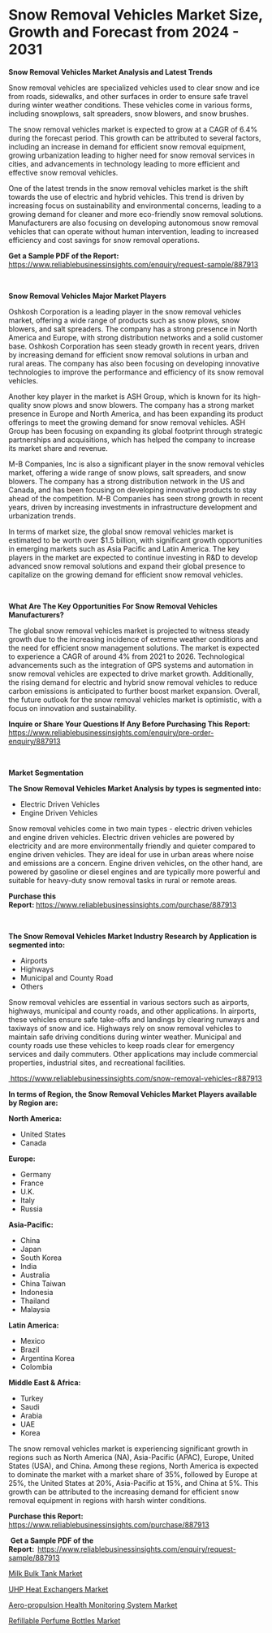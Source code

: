 <p><h1>Snow Removal Vehicles Market Size, Growth and Forecast from 2024 - 2031</h1></p><p><strong>Snow Removal Vehicles Market Analysis and Latest Trends</strong></p>
<p><p>Snow removal vehicles are specialized vehicles used to clear snow and ice from roads, sidewalks, and other surfaces in order to ensure safe travel during winter weather conditions. These vehicles come in various forms, including snowplows, salt spreaders, snow blowers, and snow brushes.</p><p>The snow removal vehicles market is expected to grow at a CAGR of 6.4% during the forecast period. This growth can be attributed to several factors, including an increase in demand for efficient snow removal equipment, growing urbanization leading to higher need for snow removal services in cities, and advancements in technology leading to more efficient and effective snow removal vehicles.</p><p>One of the latest trends in the snow removal vehicles market is the shift towards the use of electric and hybrid vehicles. This trend is driven by increasing focus on sustainability and environmental concerns, leading to a growing demand for cleaner and more eco-friendly snow removal solutions. Manufacturers are also focusing on developing autonomous snow removal vehicles that can operate without human intervention, leading to increased efficiency and cost savings for snow removal operations.</p></p>
<p><strong>Get a Sample PDF of the Report:&nbsp;</strong> <a href="https://www.reliablebusinessinsights.com/enquiry/request-sample/887913">https://www.reliablebusinessinsights.com/enquiry/request-sample/887913</a></p>
<p>&nbsp;</p>
<p><strong>Snow Removal Vehicles Major Market Players</strong></p>
<p><p>Oshkosh Corporation is a leading player in the snow removal vehicles market, offering a wide range of products such as snow plows, snow blowers, and salt spreaders. The company has a strong presence in North America and Europe, with strong distribution networks and a solid customer base. Oshkosh Corporation has seen steady growth in recent years, driven by increasing demand for efficient snow removal solutions in urban and rural areas. The company has also been focusing on developing innovative technologies to improve the performance and efficiency of its snow removal vehicles.</p><p>Another key player in the market is ASH Group, which is known for its high-quality snow plows and snow blowers. The company has a strong market presence in Europe and North America, and has been expanding its product offerings to meet the growing demand for snow removal vehicles. ASH Group has been focusing on expanding its global footprint through strategic partnerships and acquisitions, which has helped the company to increase its market share and revenue.</p><p>M-B Companies, Inc is also a significant player in the snow removal vehicles market, offering a wide range of snow plows, salt spreaders, and snow blowers. The company has a strong distribution network in the US and Canada, and has been focusing on developing innovative products to stay ahead of the competition. M-B Companies has seen strong growth in recent years, driven by increasing investments in infrastructure development and urbanization trends.</p><p>In terms of market size, the global snow removal vehicles market is estimated to be worth over $1.5 billion, with significant growth opportunities in emerging markets such as Asia Pacific and Latin America. The key players in the market are expected to continue investing in R&D to develop advanced snow removal solutions and expand their global presence to capitalize on the growing demand for efficient snow removal vehicles.</p></p>
<p>&nbsp;</p>
<p><strong>What Are The Key Opportunities For Snow Removal Vehicles Manufacturers?</strong></p>
<p><p>The global snow removal vehicles market is projected to witness steady growth due to the increasing incidence of extreme weather conditions and the need for efficient snow management solutions. The market is expected to experience a CAGR of around 4% from 2021 to 2026. Technological advancements such as the integration of GPS systems and automation in snow removal vehicles are expected to drive market growth. Additionally, the rising demand for electric and hybrid snow removal vehicles to reduce carbon emissions is anticipated to further boost market expansion. Overall, the future outlook for the snow removal vehicles market is optimistic, with a focus on innovation and sustainability.</p></p>
<p><strong>Inquire or Share Your Questions If Any Before Purchasing This Report:</strong> <a href="https://www.reliablebusinessinsights.com/enquiry/pre-order-enquiry/887913">https://www.reliablebusinessinsights.com/enquiry/pre-order-enquiry/887913</a></p>
<p>&nbsp;</p>
<p><strong>Market Segmentation</strong></p>
<p><strong>The Snow Removal Vehicles Market Analysis by types is segmented into:</strong></p>
<p><ul><li>Electric Driven Vehicles</li><li>Engine Driven Vehicles</li></ul></p>
<p><p>Snow removal vehicles come in two main types - electric driven vehicles and engine driven vehicles. Electric driven vehicles are powered by electricity and are more environmentally friendly and quieter compared to engine driven vehicles. They are ideal for use in urban areas where noise and emissions are a concern. Engine driven vehicles, on the other hand, are powered by gasoline or diesel engines and are typically more powerful and suitable for heavy-duty snow removal tasks in rural or remote areas.</p></p>
<p><strong>Purchase this Report:&nbsp;</strong><a href="https://www.reliablebusinessinsights.com/purchase/887913">https://www.reliablebusinessinsights.com/purchase/887913</a></p>
<p>&nbsp;</p>
<p><strong>The Snow Removal Vehicles Market Industry Research by Application is segmented into:</strong></p>
<p><ul><li>Airports</li><li>Highways</li><li>Municipal and County Road</li><li>Others</li></ul></p>
<p><p>Snow removal vehicles are essential in various sectors such as airports, highways, municipal and county roads, and other applications. In airports, these vehicles ensure safe take-offs and landings by clearing runways and taxiways of snow and ice. Highways rely on snow removal vehicles to maintain safe driving conditions during winter weather. Municipal and county roads use these vehicles to keep roads clear for emergency services and daily commuters. Other applications may include commercial properties, industrial sites, and recreational facilities.</p></p>
<p><a href="https://www.reliablebusinessinsights.com/snow-removal-vehicles-r887913">&nbsp;https://www.reliablebusinessinsights.com/snow-removal-vehicles-r887913</a></p>
<p><strong>In terms of Region, the Snow Removal Vehicles Market Players available by Region are:</strong></p>
<p>
    <p> <strong> North America: </strong>
        <ul>
            <li>United States</li>
            <li>Canada</li>
        </ul>
        </p> 
    <p> <strong> Europe: </strong>
        <ul>
            <li>Germany</li>
            <li>France</li>
            <li>U.K.</li>
            <li>Italy</li>
            <li>Russia</li>
        </ul>
        </p> 
    <p> <strong> Asia-Pacific: </strong>
        <ul>
            <li>China</li>
            <li>Japan</li>
            <li>South Korea</li>
            <li>India</li>
            <li>Australia</li>
            <li>China Taiwan</li>
            <li>Indonesia</li>
            <li>Thailand</li>
            <li>Malaysia</li>
        </ul>
        </p> 
    <p> <strong> Latin America: </strong>
        <ul>
            <li>Mexico</li>
            <li>Brazil</li>
            <li>Argentina Korea</li>
            <li>Colombia</li>
        </ul>
        </p> 
    <p> <strong> Middle East & Africa: </strong>
        <ul>
            <li>Turkey</li>
            <li>Saudi</li>
            <li>Arabia</li>
            <li>UAE</li>
            <li>Korea</li>
        </ul>
    </p>
    </p>
<p><p>The snow removal vehicles market is experiencing significant growth in regions such as North America (NA), Asia-Pacific (APAC), Europe, United States (USA), and China. Among these regions, North America is expected to dominate the market with a market share of 35%, followed by Europe at 25%, the United States at 20%, Asia-Pacific at 15%, and China at 5%. This growth can be attributed to the increasing demand for efficient snow removal equipment in regions with harsh winter conditions.</p></p>
<p><strong>Purchase this Report: </strong><a href="https://www.reliablebusinessinsights.com/purchase/887913">https://www.reliablebusinessinsights.com/purchase/887913</a></p>
<p>&nbsp;<strong>Get a Sample PDF of the Report:&nbsp;&nbsp;</strong><a href="https://www.reliablebusinessinsights.com/enquiry/request-sample/887913">https://www.reliablebusinessinsights.com/enquiry/request-sample/887913</a></p>
<p><strong></strong></p>
<p><p><a href="https://www.linkedin.com/pulse/milk-bulk-tank-market-trends-analysis-opportunities-challenges-rat8e">Milk Bulk Tank Market</a></p><p><a href="https://github.com/sydneyHaley871/Market-Research-Report-List-1/blob/main/uhp-heat-exchangers-market.md">UHP Heat Exchangers Market</a></p><p><a href="https://github.com/nyahMertz1928/Market-Research-Report-List-1/blob/main/aero-propulsion-health-monitoring-system-market.md">Aero-propulsion Health Monitoring System Market</a></p><p><a href="https://www.linkedin.com/pulse/strategic-insights-global-refillable-perfume-bottles-market-grdre">Refillable Perfume Bottles Market</a></p></p>